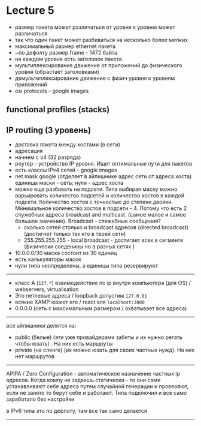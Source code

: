 # Lecture 5
- размер пакета может различаться от уровня к уровню может различаться
- так что один пакет может разбиваться на несколько более мелких
- максимальный размер ethernet пакета 
- ~по дефолту размер frame - 1472 байта
- на каждом уровне есть заголовок пакета
- мультиплексирование движение от приложений до физического уровня (обрастает заголовками)
- демультеплексирование движение с физич уровня к уровням приложений
- osi protocols - google images

## functional profiles (stacks)
## IP routing (3 уровень)
- доставка пакета между хостами (в сети)
- адресация
- начнем с v4 (32 разряда)
- роутер - устройство IP уровня. Ищет оптимальные пути для пакетов
- есть классы IPv4 сетей - google images
- net mask google  (отделяет в айпишнике  адрес сети от адреса хоста) единицы маски - сеть; нули - адрес хоста
- можно еще разбивать на подсети. Типа выбирая маску можно варьировать количество подсетей и количество хостов в каждой подсети. Количество хостов с точностью до степени двойки. Минимальное количество хостов в подсети - 4. Потому что есть 2 служебных адреса broadcast and multicast. (самое малое и самое большое значение). Broadcast - слежебные сообщения?
    - сколько сетей столько и broadcast адресов (directed broadcast) (достигнет только тех кто в твоей сети)
    - 255.255.255.255 - local broadcast - достигает всех в сегменте (физически соеденины но в разных сетях )
- 10.0.0.0/30 маска состоит из 30 единиц
- есть калькуляторы масок
- нули типа неопределены, а единицы типа резервируют

---

- класс А (`127.*`) взаимодействие по ip внутри компьютера (для OS) / webservers, virtualisation
- Это петлевые адреса / loopback допустим `127.0.01`
- всякие XAMP юзают его / react аля `localhost:3000`
- 0.0.0.0 (сеть с максимальным размером / охватывает все адреса)

---

все айпишники делятся на:
- public (белые) (эти уже провайдерами забиты и их нужно регать чтобы юзать) . На них есть маршруты
- private (на сленге) (их можно юзать для своих частных нужд). На них нет маршрутов

---

APIPA / Zero Configuration - автоматическое назначение частных ip адресов. Когда компу не задаешь статически - то они сами устанавливают себе адреса путем случайной генерации и проверяют, если не занято то берут себе и работают. Типа подключил и все само заработало без настройки

в IPv6 типа это по дефлоту, там все так само делается

---
